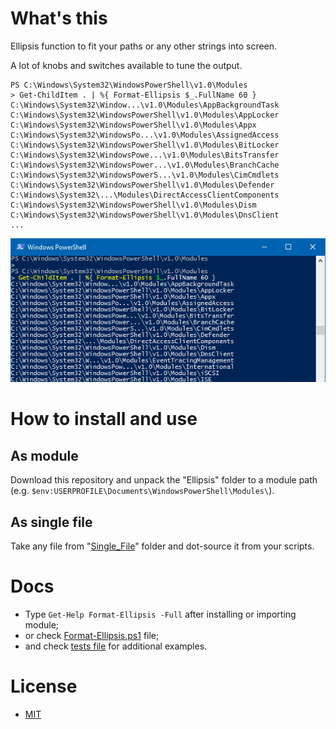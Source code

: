 
# What's this

Ellipsis function to fit your paths or any other strings into screen.

A lot of knobs and switches available to tune the output.

```
PS C:\Windows\System32\WindowsPowerShell\v1.0\Modules
> Get-ChildItem . | %{ Format-Ellipsis $_.FullName 60 }
C:\Windows\System32\Window...\v1.0\Modules\AppBackgroundTask
C:\Windows\System32\WindowsPowerShell\v1.0\Modules\AppLocker
C:\Windows\System32\WindowsPowerShell\v1.0\Modules\Appx
C:\Windows\System32\WindowsPo...\v1.0\Modules\AssignedAccess
C:\Windows\System32\WindowsPowerShell\v1.0\Modules\BitLocker
C:\Windows\System32\WindowsPowe...\v1.0\Modules\BitsTransfer
C:\Windows\System32\WindowsPower...\v1.0\Modules\BranchCache
C:\Windows\System32\WindowsPowerS...\v1.0\Modules\CimCmdlets
C:\Windows\System32\WindowsPowerShell\v1.0\Modules\Defender
C:\Windows\System32\...\Modules\DirectAccessClientComponents
C:\Windows\System32\WindowsPowerShell\v1.0\Modules\Dism
C:\Windows\System32\WindowsPowerShell\v1.0\Modules\DnsClient
...
```

![Format-Ellipsis example screenshot](Media/Format-Ellipsis.png)


# How to install and use

## As module

Download this repository and unpack the "Ellipsis" folder to a module path
(e.g. ``$env:USERPROFILE\Documents\WindowsPowerShell\Modules\``).

## As single file

Take any file from "[Single_File](Single_File)" folder and dot-source it from your scripts.


# Docs

* Type ``Get-Help Format-Ellipsis -Full`` after installing or importing module;
* or check [Format-Ellipsis.ps1](Ellipsis/Format-Ellipsis.ps1) file;
* and check [tests file](Tests/Ellipsis.Tests.ps1) for additional examples.


# License

* [MIT](LICENSE)
